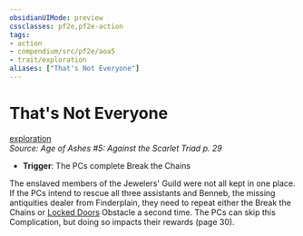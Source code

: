 ```yaml
---
obsidianUIMode: preview
cssclasses: pf2e,pf2e-action
tags:
- action
- compendium/src/pf2e/aoa5
- trait/exploration
aliases: ["That's Not Everyone"]
---
```

# That's Not Everyone
[exploration](rules/traits/exploration.md "Exploration Action & Ability Trait")  
*Source: Age of Ashes #5: Against the Scarlet Triad p. 29*  

- **Trigger**: The PCs complete Break the Chains

The enslaved members of the Jewelers' Guild were not all kept in one place. If the PCs intend to rescue all three assistants and Benneb, the missing antiquities dealer from Finderplain, they need to repeat either the Break the Chains or [Locked Doors](rules/actions/locked-doors-aoa5.md) Obstacle a second time. The PCs can skip this Complication, but doing so impacts their rewards (page 30).